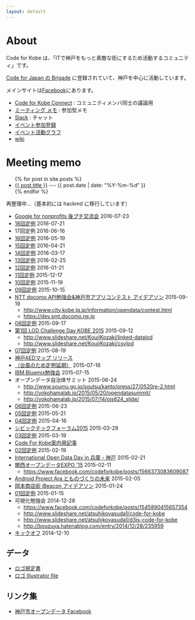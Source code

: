 ```yaml
---
layout: default
---
```


# About

Code for Kobe は、「ITで神戸をもっと素敵な街にするため活動するコミュニティ」です。

[Code for Japan の Brigade](http://www.code4japan.org/brigade) に登録されていて、神戸を中心に活動しています。

メインサイトは[Facebook](https://www.facebook.com/codeforkobe)にあります。

* [Code for Kobe Connect](https://www.facebook.com/groups/1536379276600668/) : コミュニティメンバ同士の議論用
* [ミーティング メモ](https://hackmd.io/s/S1sujZKzG) : 参加型メモ
* [Slack](https://codeforkobe.slack.com) : チャット
* [イベント参加登録](https://www.codeforamerica.org/brigade/Code-for-Kobe/checkin)
* [イベント活動グラフ](https://www.codeforamerica.org/brigade/Code-for-Kobe/attendance)
* [wiki](https://github.com/codeforkobe/codeforkobe.github.io/wiki)

# Meeting memo

<ul>
{% for post in site.posts %}
<li>
  <a class="post-link" href="{{ post.url }}">{{ post.title }}</a> ---
  <span class="post-meta">{{ post.date | date: "%Y-%m-%d" }}</span>
</li>
{% endfor %}
</ul>

再整理中…（基本的には hackmd に移行しています）

* [Google for nonprofits 後プチ交流会](https://www.facebook.com/events/1558468817788579/) 2016-07-23
* [18回定例](https://paper.dropbox.com/doc/Code-for-Kobe-18th-meeting--ADW2FWrO2Q~OxtRfCSOuXrzGAQ-K9yESFpFkJUkK3IATnD2o) 2016-07-21
* 17回定例 2016-06-16
* [16回定例](https://paper.dropbox.com/doc/Code-for-Kobe-16th-Meeting-fZGe1UhcNNLsqKVFhpGQ1) 2016-05-19
* [15回定例](https://github.com/codeforkobe/codeforkobe.github.io/wiki/15回定例) 2016-04-21
* [14回定例](https://github.com/codeforkobe/codeforkobe.github.io/wiki/14回定例) 2016-03-17
* [13回定例](https://github.com/codeforkobe/codeforkobe.github.io/wiki/13回定例) 2016-02-25
* [12回定例](https://github.com/codeforkobe/codeforkobe.github.io/wiki/12回定例) 2016-01-21
* [11回定例](https://github.com/codeforkobe/codeforkobe.github.io/wiki/11回定例) 2015-12-17
* [10回定例](https://github.com/codeforkobe/codeforkobe.github.io/wiki/10回定例) 2015-11-19
* [09回定例](https://github.com/codeforkobe/codeforkobe.github.io/wiki/09回定例) 2015-10-15
* [NTT docomo API勉強会&神戸市アプリコンテスト アイデアソン](https://www.facebook.com/events/743396319102136/) 2015-09-19
  * http://www.city.kobe.lg.jp/information/opendata/contest.html
  * https://dev.smt.docomo.ne.jp
* [08回定例](https://github.com/codeforkobe/codeforkobe.github.io/wiki/08回定例) 2015-09-17
* [第1回 LOD Challenge Day KOBE 2015](http://peatix.com/event/109163) 2015-09-12
  * http://www.slideshare.net/KoujiKozaki/linked-datalod
  * http://www.slideshare.net/KoujiKozaki/csvlod
* [07回定例](https://github.com/codeforkobe/codeforkobe.github.io/wiki/07回定例) 2015-08-19
* [神戸AEDマップ リリース](http://ponpoko1968.hatenablog.com/entry/2015/07/26/182108)
* [（台風のため定例延期）](https://www.facebook.com/events/1467406310242049/) 2015-07-16
* [IBM Bluemix勉強会](https://www.facebook.com/events/1425423084450308/) 2015-07-15
* オープンデータ自治体サミット 2015-06-24
  * http://www.soumu.go.jp/soutsu/kanto/press/27/0520re-2.html
  * http://yokohamalab.jp/2015/05/20/opendatasummit/
  * http://yokohamalab.jp/2015/07/14/ojs624_slide/
* [06回定例](https://github.com/codeforkobe/codeforkobe.github.io/wiki/06回定例) 2015-06-23
* [05回定例](https://github.com/codeforkobe/codeforkobe.github.io/wiki/05回定例) 2015-05-21
* [04回定例](https://github.com/codeforkobe/codeforkobe.github.io/wiki/04回定例) 2015-04-16
* [シビックテックフォーラム2015](http://civictechforum2015.peatix.com/) 2015-03-29
* [03回定例](https://github.com/codeforkobe/codeforkobe.github.io/wiki/03回定例) 2015-03-19
* [Code For Kobe案内用記事](http://blog.yukiohyama.com/2015/03/15/feel-codeforkobe/)
* [02回定例](https://github.com/codeforkobe/codeforkobe.github.io/wiki/02回定例) 2015-02-19
* [International Open Data Day in 兵庫・神戸](http://codeforkobe-3.peatix.com/) 2015-02-21
* [関西オープンデータEXPO '15](http://expo15.theodi.jp/) 2015-02-11
  * https://www.facebook.com/codeforkobe/posts/1566373083609087
* [Android Project Ara とものづくりの未来](http://codeforkobe-2.peatix.com/) 2015-02-05
* [岡本商店街 iBeacon アイデアソン](http://codeforkobe-1.peatix.com/) 2015-01-24
* [01回定例](https://github.com/codeforkobe/codeforkobe.github.io/wiki/01回定例) 2015-01-15
* 可視化勉強会 2014-12-28
  * https://www.facebook.com/codeforkobe/posts/1545890415657354
  * http://www.slideshare.net/atsuhikoyasuda1/code-for-kobe
  * http://www.slideshare.net/atsuhikoyasuda1/d3js-code-for-kobe
  * http://bouzuya.hatenablog.com/entry/2014/12/28/235959
* [キックオフ](https://github.com/codeforkobe/codeforkobe.github.io/wiki/キックオフ) 2014-12-10

## データ
* [ロゴ規定書](http://codeforkobe.github.io/logo/cfk_logo_spec.pdf)
* [ロゴ Illustrator file](http://codeforkobe.github.io/logo/cfk_logo_fix.ai)

## リンク集
* [神戸市オープンデータ Facebook](https://www.facebook.com/%E7%A5%9E%E6%88%B8%E5%B8%82%E3%82%AA%E3%83%BC%E3%83%97%E3%83%B3%E3%83%87%E3%83%BC%E3%82%BF-1015998728412821/)
